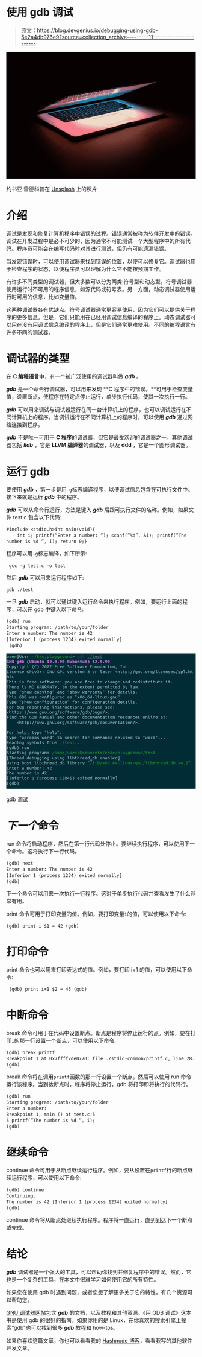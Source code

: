 # 使用 gdb 调试

> 原文：<https://blog.devgenius.io/debugging-using-gdb-5e2a4db976e9?source=collection_archive---------11----------------------->

![](img/54d2caf041e213777e6e587be3d53146.png)

约书亚·雷德科普在 [Unsplash](https://unsplash.com?utm_source=medium&utm_medium=referral) 上的照片

# 介绍

调试是发现和修复计算机程序中错误的过程。错误通常被称为软件开发中的错误。调试在开发过程中是必不可少的，因为通常不可能测试一个大型程序中的所有代码。程序员可能会在编写代码时对其进行测试，但仍有可能遗漏错误。

当发现错误时，可以使用调试器来找到错误的位置，以便可以修复它。调试器也用于检查程序的状态，以便程序员可以理解为什么它不能按预期工作。

有许多不同类型的调试器，但大多数可以分为两类:符号型和动态型。符号调试器使用运行时不可用的程序信息，如源代码或符号表。另一方面，动态调试器使用运行时可用的信息，比如变量值。

这两种调试器各有优缺点。符号调试器通常更容易使用，因为它们可以提供关于程序的更多信息。但是，它们只能用在已经用调试信息编译的程序上。动态调试器可以用在没有用调试信息编译的程序上，但是它们通常更难使用。不同的编程语言有许多不同的调试器。

# 调试器的类型

在 **C 编程语言**中，有一个被广泛使用的调试器叫做 ***gdb*** 。

***gdb*** 是一个命令行调试器，可以用来发现 **C 程序中的错误。**可用于检查变量值，设置断点，使程序在特定点停止运行，单步执行代码，使其一次执行一行。

***gdb*** 可以用来调试与调试器运行在同一台计算机上的程序，也可以调试运行在不同计算机上的程序。当调试运行在不同计算机上的程序时，可以使用 ***gdb*** 通过网络连接到程序。

***gdb*** 不是唯一可用于 **C 程序**的调试器，但它是最受欢迎的调试器之一。其他调试器包括 ***lldb*** ，它是 **LLVM 编译器**的调试器，以及 **ddd** ，它是一个图形调试器。

# 运行 gdb

要使用 ***gdb*** ，第一步是用`-g`标志编译程序，以便调试信息包含在可执行文件中。接下来就是运行 ***gdb*** 中的程序。

***gdb*** 可以从命令行运行，方法是键入 ***gdb*** 后跟可执行文件的名称。例如，如果文件 test.c 包含以下代码:

```
#include <stdio.h>int main(void){ 
    int i; printf(“Enter a number: “); scanf(“%d”, &i); printf(“The number is %d “, i); return 0;}
```

程序可以用`-g`标志编译，如下所示:

```
 gcc -g test.c -o test
```

然后 ***gdb*** 可以用来运行程序如下:

```
gdb ./test 
```

一旦 ***gdb*** 启动，就可以通过键入运行命令来执行程序。例如，要运行上面的程序，可以在 gdb 中键入以下命令:

```
(gdb) run 
Starting program: /path/to/your/folder
Enter a number: The number is 42
[Inferior 1 (process 1234) exited normally]
 (gdb)
```

![](img/c8b5a30dfee73225bd53fc3f7f501300.png)

gdb 调试

# *下一个*命令

run 命令将启动程序，然后在第一行代码处停止。要继续执行程序，可以使用下一个命令。这将执行下一行代码。

```
(gdb) next
Enter a number: The number is 42 
[Inferior 1 (process 1234) exited normally] 
(gdb) 
```

下一个命令可以用来一次执行一行程序。这对于单步执行代码并查看发生了什么非常有用。

print 命令可用于打印变量的值。例如，要打印变量`i`的值，可以使用以下命令:

```
(gdb) print i $1 = 42 (gdb)
```

# 打印命令

print 命令也可以用来打印表达式的值。例如，要打印 i+1 的值，可以使用以下命令:

```
 (gdb) print i+1 $2 = 43 (gdb) 
```

# 中断命令

break 命令可用于在代码中设置断点。断点是程序将停止运行的点。例如，要在打印`i`的那一行设置一个断点，可以使用以下命令:

```
(gdb) break printf 
Breakpoint 1 at 0x7ffff7de0770: file ./stdio-common/printf.c, line 28.
(gdb)
```

break 命令将在调用`printf`函数的那一行设置一个断点。然后可以使用 run 命令运行该程序。当到达断点时，程序将停止运行，gdb 将打印即将执行的代码行。

```
(gdb) run 
Starting program: /path/to/your/folder
Enter a number: 
Breakpoint 1, main () at test.c:5 
5 printf(“The number is %d “, i); 
(gdb)
```

# 继续命令

continue 命令可用于从断点继续运行程序。例如，要从设置在`printf`行的断点继续运行程序，可以使用以下命令:

```
(gdb) continue 
Continuing. 
The number is 42 [Inferior 1 (process 1234) exited normally] 
(gdb) 
```

continue 命令将从断点处继续执行程序。程序将一直运行，直到到达下一个断点或完成。

# 结论

***gdb*** 调试器是一个强大的工具，可以帮助你找到并修复程序中的错误。然而，它也是一个复杂的工具，在本文中很难学习如何使用它的所有特性。

如果您在使用 gdb 时遇到问题，或者您想了解更多关于它的特性，有几个资源可以帮助您。

[GNU 调试器网站](https://www.gnu.org/software/gdb/)包含 ***gdb*** 的文档，以及教程和其他资源。《用 GDB 调试》这本书是使用 gdb 的很好的指南。如果你用的是 Linux，在你喜欢的搜索引擎上搜索“gdb”也可以找到很多 ***gdb*** 教程和 how-tos。

如果你喜欢这篇文章，你也可以看看我的 [Hashnode 博客](https://jaredatandi.hashnode.dev/)，看看我写的其他软件开发文章。